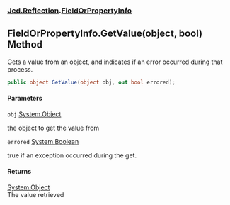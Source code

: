 ### [Jcd.Reflection](Jcd.Reflection.md 'Jcd.Reflection').[FieldOrPropertyInfo](Jcd.Reflection.FieldOrPropertyInfo.md 'Jcd.Reflection.FieldOrPropertyInfo')

## FieldOrPropertyInfo.GetValue(object, bool) Method

Gets a value from an object, and indicates if an error occurred during that process.

```csharp
public object GetValue(object obj, out bool errored);
```
#### Parameters

<a name='Jcd.Reflection.FieldOrPropertyInfo.GetValue(object,bool).obj'></a>

`obj` [System.Object](https://docs.microsoft.com/en-us/dotnet/api/System.Object 'System.Object')

the object to get the value from

<a name='Jcd.Reflection.FieldOrPropertyInfo.GetValue(object,bool).errored'></a>

`errored` [System.Boolean](https://docs.microsoft.com/en-us/dotnet/api/System.Boolean 'System.Boolean')

true if an exception occurred during the get.

#### Returns
[System.Object](https://docs.microsoft.com/en-us/dotnet/api/System.Object 'System.Object')  
The value retrieved